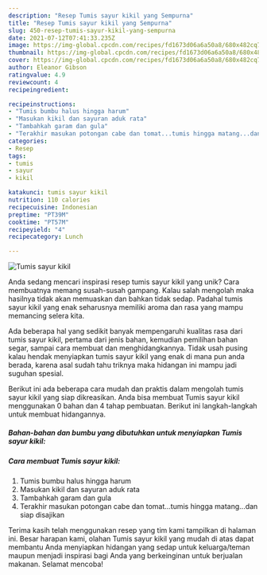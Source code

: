 ```yaml
---
description: "Resep Tumis sayur kikil yang Sempurna"
title: "Resep Tumis sayur kikil yang Sempurna"
slug: 450-resep-tumis-sayur-kikil-yang-sempurna
date: 2021-07-12T07:41:33.235Z
image: https://img-global.cpcdn.com/recipes/fd1673d06a6a50a8/680x482cq70/tumis-sayur-kikil-foto-resep-utama.jpg
thumbnail: https://img-global.cpcdn.com/recipes/fd1673d06a6a50a8/680x482cq70/tumis-sayur-kikil-foto-resep-utama.jpg
cover: https://img-global.cpcdn.com/recipes/fd1673d06a6a50a8/680x482cq70/tumis-sayur-kikil-foto-resep-utama.jpg
author: Eleanor Gibson
ratingvalue: 4.9
reviewcount: 4
recipeingredient:

recipeinstructions:
- "Tumis bumbu halus hingga harum"
- "Masukan kikil dan sayuran aduk rata"
- "Tambahkah garam dan gula"
- "Terakhir masukan potongan cabe dan tomat...tumis hingga matang...dan siap disajikan"
categories:
- Resep
tags:
- tumis
- sayur
- kikil

katakunci: tumis sayur kikil 
nutrition: 110 calories
recipecuisine: Indonesian
preptime: "PT39M"
cooktime: "PT57M"
recipeyield: "4"
recipecategory: Lunch

---
```



![Tumis sayur kikil](https://img-global.cpcdn.com/recipes/fd1673d06a6a50a8/680x482cq70/tumis-sayur-kikil-foto-resep-utama.jpg)

Anda sedang mencari inspirasi resep tumis sayur kikil yang unik? Cara membuatnya memang susah-susah gampang. Kalau salah mengolah maka hasilnya tidak akan memuaskan dan bahkan tidak sedap. Padahal tumis sayur kikil yang enak seharusnya memiliki aroma dan rasa yang mampu memancing selera kita.

Ada beberapa hal yang sedikit banyak mempengaruhi kualitas rasa dari tumis sayur kikil, pertama dari jenis bahan, kemudian pemilihan bahan segar, sampai cara membuat dan menghidangkannya. Tidak usah pusing kalau hendak menyiapkan tumis sayur kikil yang enak di mana pun anda berada, karena asal sudah tahu triknya maka hidangan ini mampu jadi suguhan spesial.




Berikut ini ada beberapa cara mudah dan praktis dalam mengolah tumis sayur kikil yang siap dikreasikan. Anda bisa membuat Tumis sayur kikil menggunakan 0 bahan dan 4 tahap pembuatan. Berikut ini langkah-langkah untuk membuat hidangannya.

<!--inarticleads1-->

##### Bahan-bahan dan bumbu yang dibutuhkan untuk menyiapkan Tumis sayur kikil:





<!--inarticleads2-->

##### Cara membuat Tumis sayur kikil:

1. Tumis bumbu halus hingga harum
1. Masukan kikil dan sayuran aduk rata
1. Tambahkah garam dan gula
1. Terakhir masukan potongan cabe dan tomat...tumis hingga matang...dan siap disajikan




Terima kasih telah menggunakan resep yang tim kami tampilkan di halaman ini. Besar harapan kami, olahan Tumis sayur kikil yang mudah di atas dapat membantu Anda menyiapkan hidangan yang sedap untuk keluarga/teman maupun menjadi inspirasi bagi Anda yang berkeinginan untuk berjualan makanan. Selamat mencoba!
